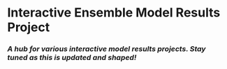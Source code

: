 # Interactive Ensemble Model Results Project
### _A hub for various interactive model results projects. Stay tuned as this is updated and shaped!_
